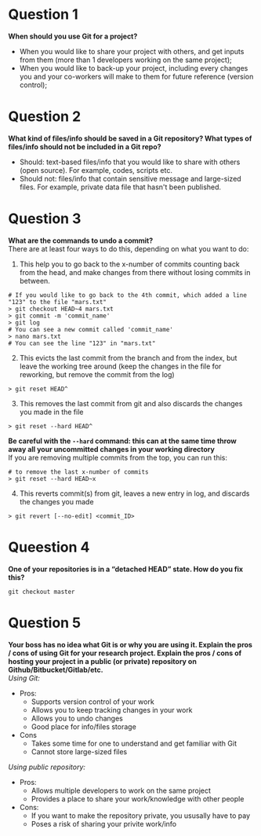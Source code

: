 # Question 1
**When should you use Git for a project?**
* When you would like to share your project with others, and get inputs from them (more than 1 developers working on the same project);
* When you would like to back-up your project, including every changes you and your co-workers will make to them for future reference (version control);

# Question 2
**What kind of files/info should be saved in a Git repository? What types of files/info should not be included in a Git repo?**
* Should: text-based files/info that you would like to share with others (open source). For example, codes, scripts etc.
* Should not: files/info that contain sensitive message and large-sized files. For example, private data file that hasn't been published.

# Question 3
**What are the commands to undo a commit?**    
There are at least four ways to do this, depending on what you want to do:
1. This help you to go back to the x-number of commits counting back from the head, and make changes from there without losing commits in between.
```{r}
# If you would like to go back to the 4th commit, which added a line "123" to the file "mars.txt"
> git checkout HEAD~4 mars.txt
> git commit -m 'commit_name'
> git log
# You can see a new commit called 'commit_name'
> nano mars.txt
# You can see the line "123" in "mars.txt"
```
2. This evicts the last commit from the branch and from the index, but leave the working tree around (keep the changes in the file for reworking, but remove the commit from the log)
```{r}
> git reset HEAD^
```
3. This removes the last commit from git and also discards the changes you made in the file
```{r}
> git reset --hard HEAD^
```
**Be careful with the `--hard` command: this can at the same time throw away all your uncommitted changes in your working directory**       
If you are removing multiple commits from the top, you can run this:
```{r}
# to remove the last x-number of commits
> git reset --hard HEAD~x
```
4. This reverts commit(s) from git, leaves a new entry in log, and discards the changes you made   
```{r}
> git revert [--no-edit] <commit_ID>
```
# Queestion 4
**One of your repositories is in a “detached HEAD” state. How do you fix this?**
```{r}
git checkout master
```

# Question 5
**Your boss has no idea what Git is or why you are using it. Explain the pros / cons of using Git for your research project. Explain the pros / cons of hosting your project in a public (or private) repository on Github/Bitbucket/Gitlab/etc.**    
*Using Git:*
* Pros:
  + Supports version control of your work
  + Allows you to keep tracking changes in your work
  + Allows you to undo changes
  + Good place for info/files storage
* Cons
  + Takes some time for one to understand and get familiar with Git
  + Cannot store large-sized files     

*Using public repository:*
* Pros:
  + Allows multiple developers to work on the same project
  + Provides a place to share your work/knowledge with other people
* Cons:
  + If you want to make the repository private, you ususally have to pay
  + Poses a risk of sharing your privite work/info
